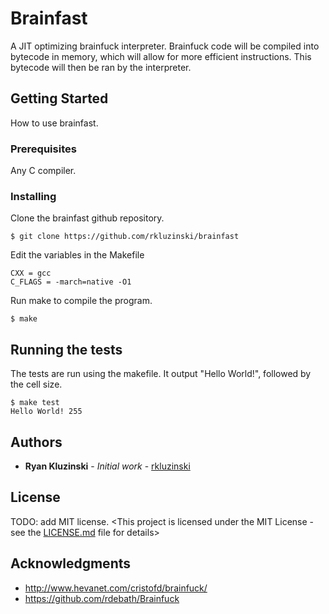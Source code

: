 # Brainfast

A JIT optimizing brainfuck interpreter. Brainfuck code will be compiled into bytecode in memory, which will allow for more efficient instructions. This bytecode will then be ran by the interpreter.

## Getting Started

How to use brainfast.

### Prerequisites

Any C compiler.

### Installing

Clone the brainfast github repository.

```
$ git clone https://github.com/rkluzinski/brainfast
```

Edit the variables in the Makefile

```
CXX = gcc
C_FLAGS = -march=native -O1
```

Run make to compile the program.

```
$ make
```

## Running the tests

The tests are run using the makefile. It output "Hello World!", followed by the cell size.

```
$ make test
Hello World! 255
```

## Authors

* **Ryan Kluzinski** - *Initial work* - [rkluzinski](https://github.com/rkluzinski)

## License

TODO: add MIT license.
<This project is licensed under the MIT License - see the [LICENSE.md](LICENSE.md) file for details>

## Acknowledgments

* http://www.hevanet.com/cristofd/brainfuck/
* https://github.com/rdebath/Brainfuck

